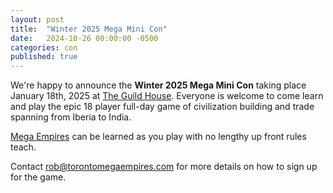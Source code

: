 ```yaml
---
layout: post
title:  "Winter 2025 Mega Mini Con"
date:   2024-10-26 00:00:00 -0500
categories: con
published: true
---
```

We're happy to announce the **Winter 2025 Mega Mini Con** taking place January 18th, 2025 at [The Guild House](https://theguildhouse.ca/). Everyone is welcome to come learn and play the epic 18 player full-day game of civilization building and trade spanning from Iberia to India. 

[Mega Empires](https://mega-empires.com) can be learned as you play with no lengthy up front rules teach. 

Contact [rob@torontomegaempires.com](mailto:rob@torontomegaempires.com) for more details on how to sign up for the game.
